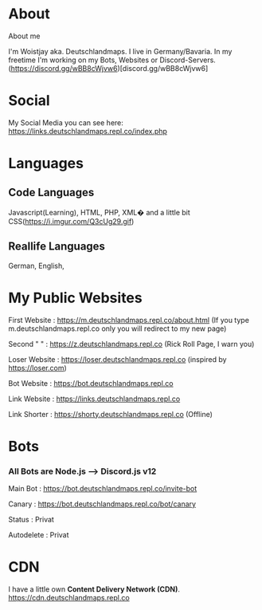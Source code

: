 # About
About me

I'm Woistjay aka. Deutschlandmaps.
I live in Germany/Bavaria.
In my freetime I'm working on my Bots, Websites or Discord-Servers.(https://discord.gg/wBB8cWjvw6)[discord.gg/wBB8cWjvw6]



# Social

My Social Media you can see here: https://links.deutschlandmaps.repl.co/index.php

# Languages

<h2> Code Languages</h2>

Javascript(Learning), HTML, PHP, XML� and a little bit CSS(https://i.imgur.com/Q3cUg29.gif)

<h2>Reallife Languages</h2>

German, English,


# My Public Websites

First Website : https://m.deutschlandmaps.repl.co/about.html (If you type m.deutschlandmaps.repl.co only you will redirect to my new page) <p>
Second "   "  : https://z.deutschlandmaps.repl.co (Rick Roll Page, I warn you) <p>
Loser Website : https://loser.deutschlandmaps.repl.co (inspired by https://loser.com) <p>
Bot Website   : https://bot.deutschlandmaps.repl.co <p>
Link Website  : https://links.deutschlandmaps.repl.co <p>
Link Shorter  : https://shorty.deutschlandmaps.repl.co (Offline) <p>

# Bots
<h3>All Bots are Node.js --> Discord.js v12 </h3>

Main Bot : https://bot.deutschlandmaps.repl.co/invite-bot <p>
Canary   : https://bot.deutschlandmaps.repl.co/bot/canary <p>
Status   : Privat <p>
Autodelete : Privat <p>

  # CDN
 I have a little own <b>Content Delivery Network (CDN)</b>.
  https://cdn.deutschlandmaps.repl.co
